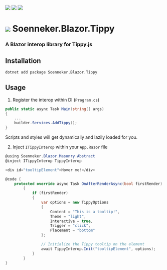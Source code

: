 [![](https://img.shields.io/nuget/v/soenneker.blazor.tippy.svg?style=for-the-badge)](https://www.nuget.org/packages/soenneker.blazor.tippy/)
[![](https://img.shields.io/github/actions/workflow/status/soenneker/soenneker.blazor.tippy/publish-package.yml?style=for-the-badge)](https://github.com/soenneker/soenneker.blazor.tippy/actions/workflows/publish-package.yml)
[![](https://img.shields.io/nuget/dt/soenneker.blazor.tippy.svg?style=for-the-badge)](https://www.nuget.org/packages/soenneker.blazor.tippy/)

# ![](https://user-images.githubusercontent.com/4441470/224455560-91ed3ee7-f510-4041-a8d2-3fc093025112.png) Soenneker.Blazor.Tippy
### A Blazor interop library for Tippy.js

## Installation

```
dotnet add package Soenneker.Blazor.Tippy
```

## Usage

1. Register the interop within DI (`Program.cs`)

```csharp
public static async Task Main(string[] args)
{
    ...
    builder.Services.AddTippy();
}
```

Scripts and styles will get dynamically and lazily loaded for you.

2. Inject `ITippyInterop` within your `App.Razor` file


```csharp
@using Soenneker.Blazor.Masonry.Abstract
@inject ITippyInterop TippyInterop

<div id="tooltipElement">Hover me!</div>

@code {
    protected override async Task OnAfterRenderAsync(bool firstRender)
        {
            if (firstRender)
            {
                var options = new TippyOptions
                {
                    Content = "This is a tooltip!",
                    Theme = "light",
                    Interactive = true,
                    Trigger = "click",
                    Placement = "bottom"
                };

                // Initialize the Tippy tooltip on the element
                await TippyInterop.Init("tooltipElement", options);
            }
        }
}
```